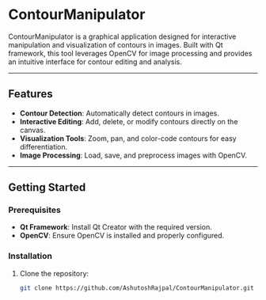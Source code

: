 # ContourManipulator

ContourManipulator is a graphical application designed for interactive manipulation and visualization of contours in images. Built with Qt framework, this tool leverages OpenCV for image processing and provides an intuitive interface for contour editing and analysis.

---

## Features
- **Contour Detection**: Automatically detect contours in images.
- **Interactive Editing**: Add, delete, or modify contours directly on the canvas.
- **Visualization Tools**: Zoom, pan, and color-code contours for easy differentiation.
- **Image Processing**: Load, save, and preprocess images with OpenCV.

---

## Getting Started

### Prerequisites
- **Qt Framework**: Install Qt Creator with the required version.
- **OpenCV**: Ensure OpenCV is installed and properly configured.

### Installation
1. Clone the repository:
   ```bash
   git clone https://github.com/AshutoshRajpal/ContourManipulator.git
